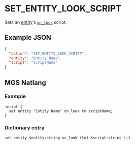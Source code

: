# SET_ENTITY_LOOK_SCRIPT

Sets an [entity](../entities)'s [`on_look`](../scripts/on_look) script.

## Example JSON

```json
{
  "action": "SET_ENTITY_LOOK_SCRIPT",
  "entity": "Entity Name",
  "script": "scriptName"
}
```

## MGS Natlang

### Example

```mgs
script {
  set entity "Entity Name" on_look to scriptName;
}
```

### Dictionary entry

```
set entity $entity:string on_look (to) $script:string (;)
```
